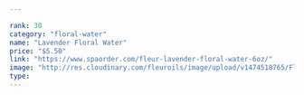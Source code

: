 ```yaml
---

rank: 30 
category: "floral-water"
name: "Lavender Floral Water"
price: "$5.50"
link: "https://www.spaorder.com/fleur-lavender-floral-water-6oz/"
image: "http://res.cloudinary.com/fleuroils/image/upload/v1474518765/Floral%20Water/lavender.jpg"
type: 
---
```


